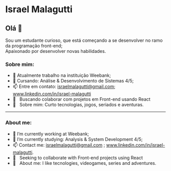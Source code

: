 # Israel Malagutti

## Olá 👋
Sou um estudante curioso, que está começando a se desenvolver no ramo da programação front-end;<br>
Apaixonado por desenvolver novas habilidades.

### Sobre mim:
- 🔭 Atualmente trabalho na instituição Weebank;
- 🌱 Cursando: Análise & Desenvolvimento de Sistemas 4/5;
- 📫 Entre em contato: israelmalagutti@gmail.com; www.linkedin.com/in/israel-malagutti
- :purple_heart: &nbsp; Buscando colaborar com projetos em Front-end usando React
- 💬  &nbsp; Sobre mim: Curto tecnologias, jogos, seriados e aventuras.
 
<hr>

### About me:
- 🔭 I’m currently working at Weebank;
- 🌱 I’m currently studying: Analysis & System Development 4/5;
- 📫 Contact me: israelmalagutti@gmail.com ; www.linkedin.com/in/israel-malagutti.
- :purple_heart: &nbsp; Seeking to collaborate with Front-end projects using React
- 💬  &nbsp; About me: I like tecnologies, videogames, series and adventures.
